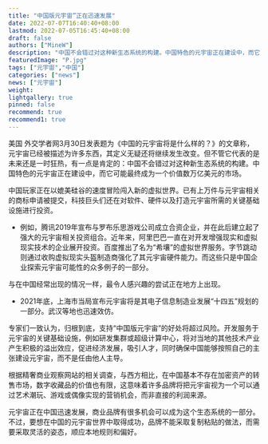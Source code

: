 ```yaml
---
title: "中国版元宇宙”正在迅速发展"
date: 2022-07-07T16:40:40+08:00
lastmod: 2022-07-05T16:45:40+08:00
draft: false
authors: ["MineW"]
description: "中国不会错过对这种新生态系统的构建。中国特色的元宇宙正在建设中，而它可能最终成为一个价值数万亿美元的市场，中国的元宇宙发展前程似锦。"
featuredImage: "P.jpg"
tags: ["元宇宙","中国"]
categories: ["news"]
news: ["元宇宙"]
weight: 
lightgallery: true
pinned: false
recommend: true
recommend1: true
---
```




美国 外交学者网3月30日发表题为《中国的元宇宙将是什么样的？》的文章称，元宇宙已经被描述为许多东西，其定义无疑还将继续发生改变。但不管它代表的是未来还是一时狂热，有一点是肯定的：中国不会错过对这种新生态系统的构建。中国特色的元宇宙正在建设中，而它可能最终成为一个价值数万亿美元的市场。

中国玩家正在以媲美硅谷的速度冒险闯入新的虚拟世界。已有上万件与元宇宙相关的商标申请被提交，科技巨头们还在对软件、硬件以及打造元宇宙所需的关键基础设施进行投资。

- 例如，腾讯2019年宣布与罗布乐思游戏公司成立合资企业，并在此后建立起了强大的元宇宙相关投资组合。近年来，阿里巴巴一直在对开发增强现实和虚拟现实技术的企业展开投资。百度推出了名为“希壤”的虚拟世界服务。字节跳动则通过收购虚拟现实头盔制造商强化了其元宇宙硬件能力。而这些只是中国企业探索元宇宙可能性的众多例子的一部分。

与在中国经常出现的情况一样，最令人感兴趣的尝试正在地方上出现。

- 2021年底，上海市当局宣布元宇宙将是其电子信息制造业发展“十四五”规划的一部分。武汉等地也迅速效仿。

专家们一致认为，归根到底，支持“中国版元宇宙”的好处将超过风险。开发服务于元宇宙的关键基础设施，例如研发集群或超级计算中心，将对当地的其他技术产业产生积极的溢出效应，促进经济发展，吸引人才，同时确保中国能够按照自己的主张建设元宇宙，而不是任由他人主导。

根据精奢商业观察网站的相关调查，与西方相比，在中国基本不存在加密资产的转售市场，数字收藏品的价值也有限，这意味着许多品牌将把元宇宙视为一个可以通过艺术潮玩、游戏或偶像实现的营销机会，而非直接的利润来源。

元宇宙正在中国迅速发展，商业品牌有很多机会可以成为这个生态系统的一部分。不过，要想在中国的元宇宙世界中取得成功，品牌不能采取复制粘贴的做法，而需要采取灵活的姿态，顺应本地规则和偏好。